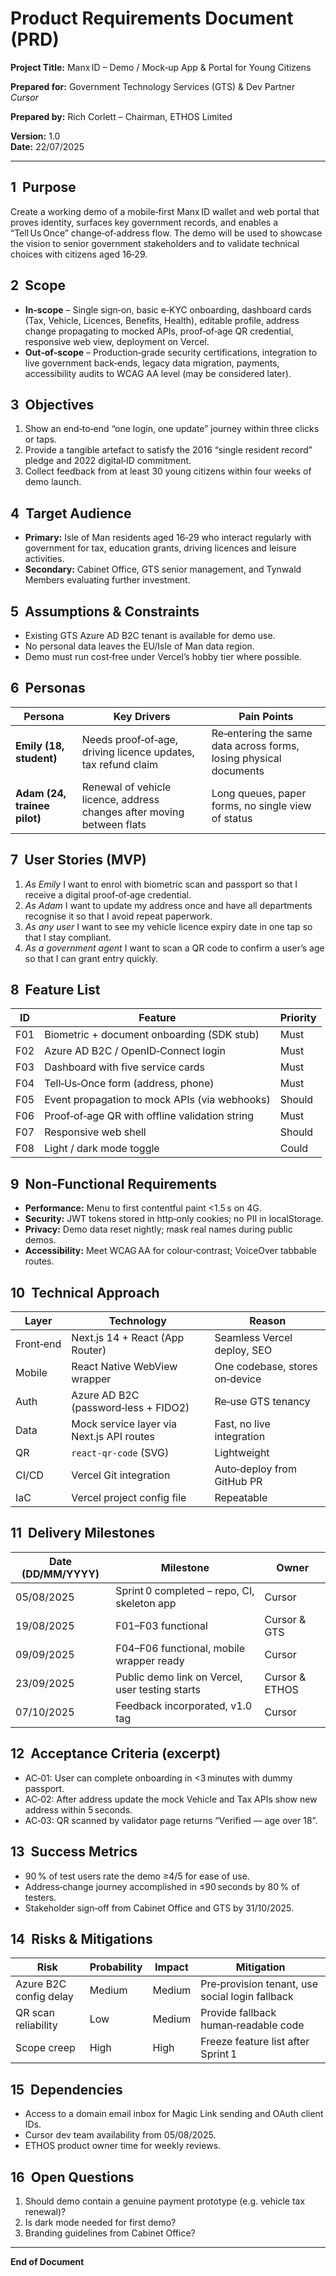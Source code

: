 # Product Requirements Document (PRD)

**Project Title:** Manx ID – Demo / Mock‑up App & Portal for Young Citizens

**Prepared for:** Government Technology Services (GTS) & Dev Partner *Cursor*

**Prepared by:** Rich Corlett – Chairman, ETHOS Limited

**Version:** 1.0  
**Date:** 22/07/2025

---

## 1  Purpose
Create a working demo of a mobile‑first Manx ID wallet and web portal that proves identity, surfaces key government records, and enables a “Tell Us Once” change‑of‑address flow. The demo will be used to showcase the vision to senior government stakeholders and to validate technical choices with citizens aged 16‑29.

## 2  Scope
* **In‑scope** – Single sign‑on, basic e‑KYC onboarding, dashboard cards (Tax, Vehicle, Licences, Benefits, Health), editable profile, address change propagating to mocked APIs, proof‑of‑age QR credential, responsive web view, deployment on Vercel.
* **Out‑of‑scope** – Production‑grade security certifications, integration to live government back‑ends, legacy data migration, payments, accessibility audits to WCAG AA level (may be considered later).

## 3  Objectives
1. Show an end‑to‑end “one login, one update” journey within three clicks or taps.  
2. Provide a tangible artefact to satisfy the 2016 “single resident record” pledge and 2022 digital‑ID commitment.  
3. Collect feedback from at least 30 young citizens within four weeks of demo launch.

## 4  Target Audience
* **Primary:** Isle of Man residents aged 16‑29 who interact regularly with government for tax, education grants, driving licences and leisure activities.  
* **Secondary:** Cabinet Office, GTS senior management, and Tynwald Members evaluating further investment.

## 5  Assumptions & Constraints
* Existing GTS Azure AD B2C tenant is available for demo use.  
* No personal data leaves the EU/Isle of Man data region.  
* Demo must run cost‑free under Vercel’s hobby tier where possible.

## 6  Personas
| Persona | Key Drivers | Pain Points |
|---------|-------------|-------------|
| **Emily (18, student)** | Needs proof‑of‑age, driving licence updates, tax refund claim | Re‑entering the same data across forms, losing physical documents |
| **Adam (24, trainee pilot)** | Renewal of vehicle licence, address changes after moving between flats | Long queues, paper forms, no single view of status |

## 7  User Stories (MVP)
1. *As Emily* I want to enrol with biometric scan and passport so that I receive a digital proof‑of‑age credential.
2. *As Adam* I want to update my address once and have all departments recognise it so that I avoid repeat paperwork.
3. *As any user* I want to see my vehicle licence expiry date in one tap so that I stay compliant.
4. *As a government agent* I want to scan a QR code to confirm a user’s age so that I can grant entry quickly.

## 8  Feature List
| ID | Feature | Priority |
|----|---------|----------|
| F01 | Biometric + document onboarding (SDK stub) | Must |
| F02 | Azure AD B2C / OpenID‑Connect login | Must |
| F03 | Dashboard with five service cards | Must |
| F04 | Tell‑Us‑Once form (address, phone) | Must |
| F05 | Event propagation to mock APIs (via webhooks) | Should |
| F06 | Proof‑of‑age QR with offline validation string | Must |
| F07 | Responsive web shell | Should |
| F08 | Light / dark mode toggle | Could |

## 9  Non‑Functional Requirements
* **Performance:** Menu to first contentful paint <1.5 s on 4G.  
* **Security:** JWT tokens stored in http‑only cookies; no PII in localStorage.  
* **Privacy:** Demo data reset nightly; mask real names during public demos.  
* **Accessibility:** Meet WCAG AA for colour‑contrast; VoiceOver tabbable routes.

## 10  Technical Approach
| Layer | Technology | Reason |
|-------|------------|--------|
| Front‑end | Next.js 14 + React (App Router) | Seamless Vercel deploy, SEO |
| Mobile | React Native WebView wrapper | One codebase, stores on‑device |
| Auth | Azure AD B2C (password‑less + FIDO2) | Re‑use GTS tenancy |
| Data | Mock service layer via Next.js API routes | Fast, no live integration |
| QR | `react‑qr‑code` (SVG) | Lightweight |
| CI/CD | Vercel Git integration | Auto‑deploy from GitHub PR |
| IaC | Vercel project config file | Repeatable |

## 11  Delivery Milestones
| Date (DD/MM/YYYY) | Milestone | Owner |
|-------------------|-----------|-------|
| 05/08/2025 | Sprint 0 completed – repo, CI, skeleton app | Cursor |
| 19/08/2025 | F01–F03 functional | Cursor & GTS |
| 09/09/2025 | F04–F06 functional, mobile wrapper ready | Cursor |
| 23/09/2025 | Public demo link on Vercel, user testing starts | Cursor & ETHOS |
| 07/10/2025 | Feedback incorporated, v1.0 tag | Cursor |

## 12  Acceptance Criteria (excerpt)
* AC‑01: User can complete onboarding in <3 minutes with dummy passport.  
* AC‑02: After address update the mock Vehicle and Tax APIs show new address within 5 seconds.  
* AC‑03: QR scanned by validator page returns “Verified — age over 18”.

## 13  Success Metrics
* 90 % of test users rate the demo ≥4/5 for ease of use.  
* Address‑change journey accomplished in ≤90 seconds by 80 % of testers.  
* Stakeholder sign‑off from Cabinet Office and GTS by 31/10/2025.

## 14  Risks & Mitigations
| Risk | Probability | Impact | Mitigation |
|------|-------------|--------|------------|
| Azure B2C config delay | Medium | Medium | Pre‑provision tenant, use social login fallback |
| QR scan reliability | Low | Medium | Provide fallback human‑readable code |
| Scope creep | High | High | Freeze feature list after Sprint 1 |

## 15  Dependencies
* Access to a domain email inbox for Magic Link sending and OAuth client IDs.  
* Cursor dev team availability from 05/08/2025.  
* ETHOS product owner time for weekly reviews.

## 16  Open Questions
1. Should demo contain a genuine payment prototype (e.g. vehicle tax renewal)?  
2. Is dark mode needed for first demo?  
3. Branding guidelines from Cabinet Office?  

---

**End of Document**

